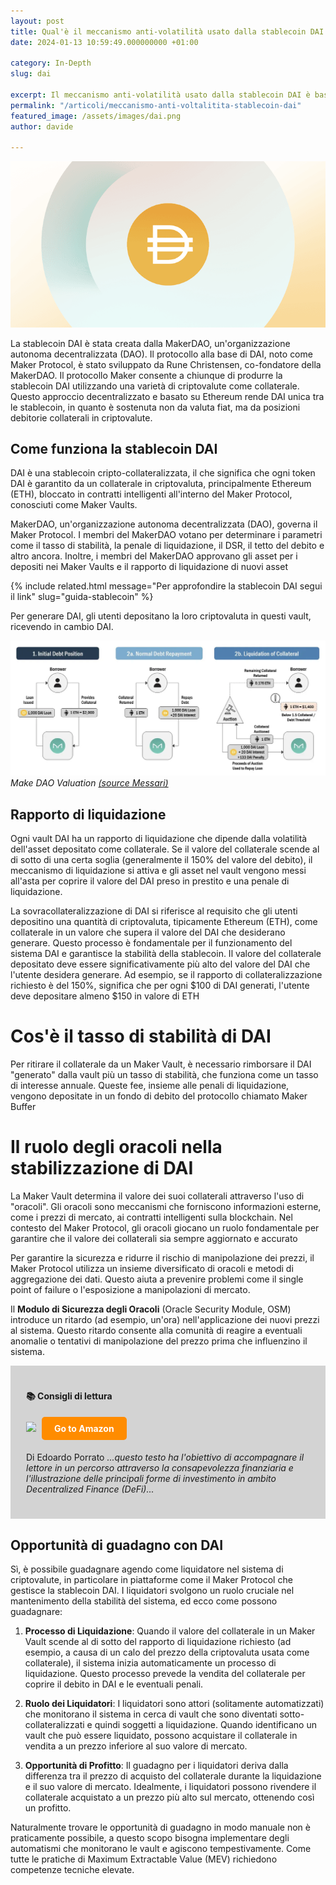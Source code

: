 ```yaml
---
layout: post
title: Qual'è il meccanismo anti-volatilità usato dalla stablecoin DAI
date: 2024-01-13 10:59:49.000000000 +01:00

category: In-Depth
slug: dai

excerpt: Il meccanismo anti-volatilità usato dalla stablecoin DAI è basato sul principio di generazione del token a fronte di un deposito di altri asset volatili dentro uno smart contract. Il deposito deve essere sovra-collateralizzato per garantire la stabilità ed i liquidatori sono i soggetti con appetito di rischio tale da acquisire gli asset volatili posti a garanzia della stablecoin.
permalink: "/articoli/meccanismo-anti-voltalitita-stablecoin-dai"
featured_image: /assets/images/dai.png
author: davide

---
```


![dai logo](/assets/images/dai.png)

La stablecoin DAI è stata creata dalla MakerDAO, un'organizzazione autonoma decentralizzata (DAO). Il protocollo alla base di DAI, noto come Maker Protocol, è stato sviluppato da Rune Christensen, co-fondatore della MakerDAO. Il protocollo Maker consente a chiunque di produrre la stablecoin DAI utilizzando una varietà di criptovalute come collaterale. Questo approccio decentralizzato e basato su Ethereum rende DAI unica tra le stablecoin, in quanto è sostenuta non da valuta fiat, ma da posizioni debitorie collaterali in criptovalute.

## Come funziona la stablecoin DAI

DAI è una stablecoin cripto-collateralizzata, il che significa che ogni token DAI è garantito da un collaterale in criptovaluta, principalmente Ethereum (ETH), bloccato in contratti intelligenti all'interno del Maker Protocol, conosciuti come Maker Vaults. 

MakerDAO, un'organizzazione autonoma decentralizzata (DAO), governa il Maker Protocol. I membri del MakerDAO votano per determinare i parametri come il tasso di stabilità, la penale di liquidazione, il DSR, il tetto del debito e altro ancora. Inoltre, i membri del MakerDAO approvano gli asset per i depositi nei Maker Vaults e il rapporto di liquidazione di nuovi asset

<style>
.info {
  background-color: lightcyan;
  padding: 25px;
}
</style>


{% include related.html message="Per approfondire la stablecoin DAI segui il link" slug="guida-stablecoin" %}


Per generare DAI, gli utenti depositano la loro criptovaluta in questi vault, ricevendo in cambio DAI​​​​​​. 

![maker dao valuation](/assets/images/maker-dao-valuation.webp)
*Make DAO Valuation [(source Messari)](https://messari.io/article/makerdao-valuation)*

## Rapporto di liquidazione

Ogni vault DAI ha un rapporto di liquidazione che dipende dalla volatilità dell'asset depositato come collaterale. Se il valore del collaterale scende al di sotto di una certa soglia (generalmente il 150% del valore del debito), il meccanismo di liquidazione si attiva e gli asset nel vault vengono messi all'asta per coprire il valore del DAI preso in prestito e una penale di liquidazione​.

La sovracollateralizzazione di DAI si riferisce al requisito che gli utenti depositino una quantità di criptovaluta, tipicamente Ethereum (ETH), come collaterale in un valore che supera il valore del DAI che desiderano generare. Questo processo è fondamentale per il funzionamento del sistema DAI e garantisce la stabilità della stablecoin. Il valore del collaterale depositato deve essere significativamente più alto del valore del DAI che l'utente desidera generare. Ad esempio, se il rapporto di collateralizzazione richiesto è del 150%, significa che per ogni $100 di DAI generati, l'utente deve depositare almeno $150 in valore di ETH

# Cos'è il tasso di stabilità di DAI

Per ritirare il collaterale da un Maker Vault, è necessario rimborsare il DAI "generato" dalla vault più un tasso di stabilità, che funziona come un tasso di interesse annuale. Queste fee, insieme alle penali di liquidazione, vengono depositate in un fondo di debito del protocollo chiamato Maker Buffer

# Il ruolo degli oracoli nella stabilizzazione di DAI

La Maker Vault determina il valore dei suoi collaterali attraverso l'uso di "oracoli". Gli oracoli sono meccanismi che forniscono informazioni esterne, come i prezzi di mercato, ai contratti intelligenti sulla blockchain. Nel contesto del Maker Protocol, gli oracoli giocano un ruolo fondamentale per garantire che il valore dei collaterali sia sempre aggiornato e accurato

Per garantire la sicurezza e ridurre il rischio di manipolazione dei prezzi, il Maker Protocol utilizza un insieme diversificato di oracoli e metodi di aggregazione dei dati. Questo aiuta a prevenire problemi come il single point of failure o l'esposizione a manipolazioni di mercato.

Il **Modulo di Sicurezza degli Oracoli** (Oracle Security Module, OSM) introduce un ritardo (ad esempio, un'ora) nell'applicazione dei nuovi prezzi al sistema. Questo ritardo consente alla comunità di reagire a eventuali anomalie o tentativi di manipolazione del prezzo prima che influenzino il sistema.


<style>
.reflink {
  background-color: lightgrey;
  padding: 25px;
}
.sponsored-button {
    display: inline-block;
    padding: 10px 20px;
    margin: 5px;
    background-color: darkorange;
    color: white;
    text-align: center;
    text-decoration: none;
    border-radius: 5px;
    font-weight: bold;
}

.sponsored-button:hover {
    background-color: #0056b3;
    color: white;
    text-decoration: none;
}
</style>
<div class="reflink">
<p><b>📚 Consigli di lettura</b></p>
<img src="https://m.media-amazon.com/images/I/71SniqxeWvL._SY466_.jpg" width="120px">
<a href="https://amzn.to/48PmbQ8" class="sponsored-button" target="_blank" rel="sponsored">Go to Amazon</a>
<p>Di Edoardo Porrato <i>...questo testo ha l'obiettivo di accompagnare il lettore in un percorso attraverso la consapevolezza finanziaria e l'illustrazione delle principali forme di investimento in ambito Decentralized Finance (DeFi)...</i></p>
</div>



## Opportunità di guadagno con DAI

Sì, è possibile guadagnare agendo come liquidatore nel sistema di criptovalute, in particolare in piattaforme come il Maker Protocol che gestisce la stablecoin DAI. I liquidatori svolgono un ruolo cruciale nel mantenimento della stabilità del sistema, ed ecco come possono guadagnare:

1. **Processo di Liquidazione**: Quando il valore del collaterale in un Maker Vault scende al di sotto del rapporto di liquidazione richiesto (ad esempio, a causa di un calo del prezzo della criptovaluta usata come collaterale), il sistema inizia automaticamente un processo di liquidazione. Questo processo prevede la vendita del collaterale per coprire il debito in DAI e le eventuali penali.

2. **Ruolo dei Liquidatori**: I liquidatori sono attori (solitamente automatizzati) che monitorano il sistema in cerca di vault che sono diventati sotto-collateralizzati e quindi soggetti a liquidazione. Quando identificano un vault che può essere liquidato, possono acquistare il collaterale in vendita a un prezzo inferiore al
suo valore di mercato.

3. **Opportunità di Profitto**: Il guadagno per i liquidatori deriva dalla differenza tra il prezzo di acquisto del collaterale durante la liquidazione e il suo valore di mercato. Idealmente, i liquidatori possono rivendere il collaterale acquistato a un prezzo più alto sul mercato, ottenendo così un profitto.

Naturalmente trovare le opportunità di guadagno in modo manuale non è praticamente possibile, a questo scopo bisogna implementare degli automatismi che monitorano le vault e agiscono tempestivamente. Come tutte le pratiche di Maximum Extractable Value (MEV) richiedono competenze tecniche elevate.